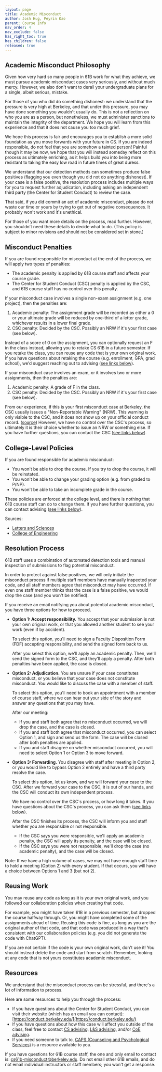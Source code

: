```yaml
---
layout: page
title: Academic Misconduct
author: Josh Hug, Peyrin Kao
parent: Course Info
nav_order: 4
nav_exclude: false
has_right_toc: true
has_children: false
released: true
---
```


## Academic Misconduct Philosophy

Given how very hard so many people in 61B work for what they achieve, we must pursue academic misconduct cases very seriously, and without much mercy. However, we also don't want to derail your undergraduate plans for a single, albeit serious, mistake.

For those of you who did do something dishonest: we understand that the pressure is very high at Berkeley, and that under this pressure, you may have done something you wouldn't usually do. This is not a reflection on who you are as a person, but nonetheless, we must administer sanctions to maintain the integrity of the department. We hope you will learn from this experience and that it does not cause you too much grief.

We hope this process is fair and encourages you to establish a more solid foundation as you move forwards with your future in CS. If you are indeed responsible, do not feel that you are somehow a tainted person! Painful though it may be now, we hope that you will instead someday reflect on this process as ultimately enriching, as it helps build you into being more resistant to taking the easy low road in future times of great duress.

We understand that our detection methods can sometimes produce false positives (flagging you even though you did not do anything dishonest). If your case is a false positive, the resolution process includes multiple ways for you to request further adjudication, including asking an independent third party (the Center for Student Conduct) to review the case.

That said, if you did commit an act of academic misconduct, please do not waste our time or yours by trying to get out of negative consequences. It probably won't work and it's unethical.

For those of you want more details on the process, read further. However, you shouldn't need these details to decide what to do. (This policy is subject to minor revisions and should not be considered set in stone.)


## Misconduct Penalties

If you are found responsible for misconduct at the end of the process, we will apply two types of penalties:
- The academic penalty is applied by 61B course staff and affects your course grade.
- The Center for Student Conduct (CSC) penalty is applied by the CSC, and 61B course staff has no control over this penalty.

If your misconduct case involves a single non-exam assignment (e.g. one project), then the penalties are:
1. Academic penalty: The assignment grade will be recorded as either a 0 or your ultimate grade will be reduced by one-third of a letter grade, whichever results in a lower final grade.
2. CSC penalty: Decided by the CSC. Possibly an NRW if it's your first case (see below).

Instead of a score of 0 on the assignment, you can optionally request an F in the class instead, allowing you to retake CS 61B in a future semester. If you retake the class, you can reuse any code that is your own original work. If you have questions about retaking the course (e.g. enrollment, GPA, grad school), we'd suggest reaching out to advising ([see links below](#resources)).

If your misconduct case involves an exam, or it involves two or more assignments, then the penalties are:
1. Academic penalty: A grade of F in the class.
2. CSC penalty: Decided by the CSC. Possibly an NRW if it's your first case (see below).

From our experience, if this is your first misconduct case at Berkeley, the CSC usually issues a "Non-Reportable Warning" (NRW). This warning is only visible to the CSC, and it does not show up on your official conduct record. ([source](https://gsi.berkeley.edu/gsi-guide-contents/academic-misconduct-intro/encounter/)) However, we have no control over the CSC's process, so ultimately it is their choice whether to issue an NRW or something else. If you have further questions, you can contact the CSC ([see links below](#resources)).


## College-Level Policies

If you are found responsible for academic misconduct:
- You won't be able to drop the course. If you try to drop the course, it will be reinstated.
- You won't be able to change your grading option (e.g. from graded to P/NP).
- You won't be able to take an incomplete grade in the course.

These policies are enforced at the college level, and there is nothing that 61B course staff can do to change them. If you have further questions, you can contact advising ([see links below](#resources)).

Sources:
- [Letters and Sciences](https://lsadvising.berkeley.edu/policies/student-responsibilities)
- [College of Engineering](https://engineering.berkeley.edu/students/undergraduate-guide/policies-procedures/grades/)


## Resolution Process

61B staff uses a combination of automated detection tools and manual inspection of submissions to flag potential misconduct.

In order to protect against false positives, we will only initiate the misconduct process if multiple staff members have manually inspected your code, and all staff members agree that misconduct may have occurred. If even one staff member thinks that the case is a false positive, we would drop the case (and you won't be notified).

If you receive an email notifying you about potential academic misconduct, you have three options for how to proceed.

- **Option 1: Accept responsibility.** You accept that your submission is not your own original work, or that you allowed another student to see your work (even if by accident).

    To select this option, you'll need to sign a Faculty Disposition Form (FDF) accepting responsibility, and send the signed form back to us.

    After you select this option, we'll apply an academic penalty. Then, we'll send the signed form to the CSC, and they'll apply a penalty. After both penalties have been applied, the case is closed.

- **Option 2: Adjudication.** You are unsure if your case constitutes misconduct, or you believe that your case does not constitute misconduct. You would like to discuss the case with a member of staff.

    To select this option, you'll need to book an appointment with a member of course staff, where we can hear out your side of the story and answer any questions that you may have.

    After our meeting:
    - If you and staff both agree that no misconduct occurred, we will drop the case, and the case is closed.
    - If you and staff both agree that misconduct occurred, you can select Option 1, and sign and send us the form. The case will be closed after both penalties are applied.
    - If you and staff disagree on whether misconduct occurred, you will need to select Option 1 or Option 3 to move forward.

- **Option 3: Forwarding.** You disagree with staff after meeting in Option 2, or you would like to bypass Option 2 entirely and have a third party resolve the case.

    To select this option, let us know, and we will forward your case to the CSC. After we forward your case to the CSC, it is out of our hands, and the CSC will conduct its own independent process.

    We have no control over the CSC's process, or how long it takes. If you have questions about the CSC's process, you can ask them ([see links below](#resources)).

    After the CSC finishes its process, the CSC will inform you and staff whether you are responsible or not responsible.
    - If the CSC says you were responsible, we'll apply an academic penalty, the CSC will apply its penalty, and the case will be closed.
    - If the CSC says you were not responsible, we'll drop the case (no academic penalty), and the case will be closed.

Note: If we have a high volume of cases, we may not have enough staff time to hold a meeting (Option 2) with every student. If that occurs, you will have a choice between Options 1 and 3 (but not 2).


## Reusing Work

You may reuse any code as long as it is your own original work, and you followed our collaboration policies when creating that code.

For example, you might have taken 61B in a previous semester, but dropped the course halfway through. Or, you might have completed some of the assignments ahead of time. Reusing this code is fine, as long as you are the original author of that code, and that code was produced in a way that's consistent with our collaboration policies (e.g. you did not generate the code with ChatGPT).

If you are not certain if the code is your own original work, don't use it! You should instead delete the code and start from scratch. Remember, looking at any code that is not yours constitutes academic misconduct.


## Resources

We understand that the misconduct process can be stressful, and there's a lot of information to process.

Here are some resources to help you through the process:

- If you have questions about the Center for Student Conduct, you can visit their website (which has an email you can contact): [https://conduct.berkeley.edu/](https://conduct.berkeley.edu/)
- If you have questions about how this case will affect you outside of the class, feel free to contact [CS advising](https://eecs.berkeley.edu/resources/undergrads/cs/advising), [L&S advising](https://lsadvising.berkeley.edu/appointments-advice), and/or [CoE advising](https://engineering.berkeley.edu/students/advising-counseling/ess-advising/).
- If you need someone to talk to, [CAPS (Counseling and Psychological Services)](https://uhs.berkeley.edu/caps) is a resource available to you.

If you have questions for 61B course staff, the one and only email to contact is: cs61b-misconduct@berkeley.edu. Do not email other 61B emails, and do not email individual instructors or staff members; you won't get a response.
